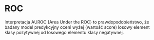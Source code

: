 # ROC

Interpretacja AUROC (Area Under the ROC) to prawdopodobieństwo, że badany model predykcyjny oceni wyżej (wartość score) losowy element klasy pozytywnej od losowego elementu klasy negatywnej.